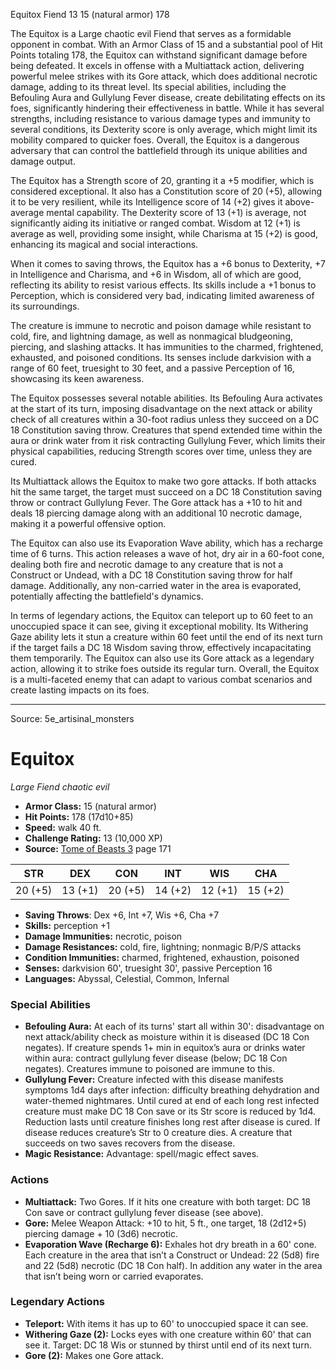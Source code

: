 <MonsterName/>Equitox</MonsterName>
<CreatureType/>Fiend</CreatureType>
<CR/>13</CR>
<AC/>15 (natural armor)</AC>
<HP/>178</HP>
<summary>The Equitox is a Large chaotic evil Fiend that serves as a formidable opponent in combat. With an Armor Class of 15 and a substantial pool of Hit Points totaling 178, the Equitox can withstand significant damage before being defeated. It excels in offense with a Multiattack action, delivering powerful melee strikes with its Gore attack, which does additional necrotic damage, adding to its threat level. Its special abilities, including the Befouling Aura and Gullylung Fever disease, create debilitating effects on its foes, significantly hindering their effectiveness in battle. While it has several strengths, including resistance to various damage types and immunity to several conditions, its Dexterity score is only average, which might limit its mobility compared to quicker foes. Overall, the Equitox is a dangerous adversary that can control the battlefield through its unique abilities and damage output.</summary>

<detail>

The Equitox has a Strength score of 20, granting it a +5 modifier, which is considered exceptional. It also has a Constitution score of 20 (+5), allowing it to be very resilient, while its Intelligence score of 14 (+2) gives it above-average mental capability. The Dexterity score of 13 (+1) is average, not significantly aiding its initiative or ranged combat. Wisdom at 12 (+1) is average as well, providing some insight, while Charisma at 15 (+2) is good, enhancing its magical and social interactions. 

When it comes to saving throws, the Equitox has a +6 bonus to Dexterity, +7 in Intelligence and Charisma, and +6 in Wisdom, all of which are good, reflecting its ability to resist various effects. Its skills include a +1 bonus to Perception, which is considered very bad, indicating limited awareness of its surroundings. 

The creature is immune to necrotic and poison damage while resistant to cold, fire, and lightning damage, as well as nonmagical bludgeoning, piercing, and slashing attacks. It has immunities to the charmed, frightened, exhausted, and poisoned conditions. Its senses include darkvision with a range of 60 feet, truesight to 30 feet, and a passive Perception of 16, showcasing its keen awareness.

The Equitox possesses several notable abilities. Its Befouling Aura activates at the start of its turn, imposing disadvantage on the next attack or ability check of all creatures within a 30-foot radius unless they succeed on a DC 18 Constitution saving throw. Creatures that spend extended time within the aura or drink water from it risk contracting Gullylung Fever, which limits their physical capabilities, reducing Strength scores over time, unless they are cured.

Its Multiattack allows the Equitox to make two gore attacks. If both attacks hit the same target, the target must succeed on a DC 18 Constitution saving throw or contract Gullylung Fever. The Gore attack has a +10 to hit and deals 18 piercing damage along with an additional 10 necrotic damage, making it a powerful offensive option.

The Equitox can also use its Evaporation Wave ability, which has a recharge time of 6 turns. This action releases a wave of hot, dry air in a 60-foot cone, dealing both fire and necrotic damage to any creature that is not a Construct or Undead, with a DC 18 Constitution saving throw for half damage. Additionally, any non-carried water in the area is evaporated, potentially affecting the battlefield's dynamics.

In terms of legendary actions, the Equitox can teleport up to 60 feet to an unoccupied space it can see, giving it exceptional mobility. Its Withering Gaze ability lets it stun a creature within 60 feet until the end of its next turn if the target fails a DC 18 Wisdom saving throw, effectively incapacitating them temporarily. The Equitox can also use its Gore attack as a legendary action, allowing it to strike foes outside its regular turn. Overall, the Equitox is a multi-faceted enemy that can adapt to various combat scenarios and create lasting impacts on its foes.</detail>



---

Source: 5e_artisinal_monsters

# Equitox

*Large* *Fiend* *chaotic evil*

- **Armor Class:** 15 (natural armor)
- **Hit Points:** 178 (17d10+85)
- **Speed:** walk 40 ft.
- **Challenge Rating:** 13 (10,000 XP)
- **Source:** [Tome of Beasts 3](https://koboldpress.com/kpstore/product/tome-of-beasts-3-for-5th-edition/) page 171

| STR | DEX | CON | INT | WIS | CHA |
| --- | --- | --- | --- | --- | --- |
| 20 (+5) | 13 (+1) | 20 (+5) | 14 (+2) | 12 (+1) | 15 (+2) |

- **Saving Throws**: Dex +6, Int +7, Wis +6, Cha +7
- **Skills:** perception +1
- **Damage Immunities:** necrotic, poison
- **Damage Resistances:** cold, fire, lightning; nonmagic B/P/S attacks
- **Condition Immunities:** charmed, frightened, exhaustion, poisoned
- **Senses:** darkvision 60', truesight 30', passive Perception 16
- **Languages:** Abyssal, Celestial, Common, Infernal

### Special Abilities

- **Befouling Aura:** At each of its turns' start all within 30': disadvantage on next attack/ability check as moisture within it is diseased (DC 18 Con negates). If creature spends 1+ min in equitox’s aura or drinks water within aura: contract gullylung fever disease (below; DC 18 Con negates). Creatures immune to poisoned are immune to this.
- **Gullylung Fever:** Creature infected with this disease manifests symptoms 1d4 days after infection: difficulty breathing dehydration and water-themed nightmares. Until cured at end of each long rest infected creature must make DC 18 Con save or its Str score is reduced by 1d4. Reduction lasts until creature finishes long rest after disease is cured. If disease reduces creature’s Str to 0 creature dies. A creature that succeeds on two saves recovers from the disease.
- **Magic Resistance:** Advantage: spell/magic effect saves.

### Actions

- **Multiattack:** Two Gores. If it hits one creature with both target: DC 18 Con save or contract gullylung fever disease (see above).
- **Gore:** Melee Weapon Attack: +10 to hit, 5 ft., one target, 18 (2d12+5) piercing damage + 10 (3d6) necrotic.
- **Evaporation Wave (Recharge 6):** Exhales hot dry breath in a 60' cone. Each creature in the area that isn’t a Construct or Undead: 22 (5d8) fire and 22 (5d8) necrotic (DC 18 Con half). In addition any water in the area that isn’t being worn or carried evaporates.



### Legendary Actions

- **Teleport:** With items it has up to 60' to unoccupied space it can see.
- **Withering Gaze (2):** Locks eyes with one creature within 60' that can see it. Target: DC 18 Wis or stunned by thirst until end of its next turn.
- **Gore (2):** Makes one Gore attack.


